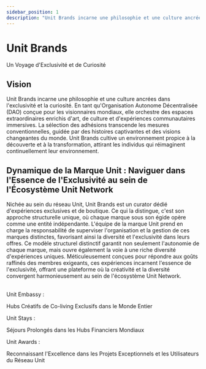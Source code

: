 ```yaml
---
sidebar_position: 1
description: "Unit Brands incarne une philosophie et une culture ancrées dans l'exclusivité et la curiosité."
---
```


# Unit Brands

Un Voyage d'Exclusivité et de Curiosité

## Vision

Unit Brands incarne une philosophie et une culture ancrées dans l'exclusivité et la curiosité. En tant qu'Organisation Autonome Décentralisée (DAO) conçue pour les visionnaires mondiaux, elle orchestre des espaces extraordinaires enrichis d'art, de culture et d'expériences communautaires immersives. La sélection des adhésions transcende les mesures conventionnelles, guidée par des histoires captivantes et des visions changeantes du monde. Unit Brands cultive un environnement propice à la découverte et à la transformation, attirant les individus qui réimaginent continuellement leur environnement.

## Dynamique de la Marque Unit : Naviguer dans l'Essence de l'Exclusivité au sein de l'Écosystème Unit Network

Nichée au sein du réseau Unit, Unit Brands est un curator dédié d'expériences exclusives et de boutique. Ce qui la distingue, c'est son approche structurelle unique, où chaque marque sous son égide opère comme une entité indépendante. L'équipe de la marque Unit prend en charge la responsabilité de superviser l'organisation et la gestion de ces marques distinctes, favorisant ainsi la diversité et l'exclusivité dans leurs offres. Ce modèle structurel distinctif garantit non seulement l'autonomie de chaque marque, mais ouvre également la voie à une riche diversité d'expériences uniques. Méticuleusement conçues pour répondre aux goûts raffinés des membres exigeants, ces expériences incarnent l'essence de l'exclusivité, offrant une plateforme où la créativité et la diversité convergent harmonieusement au sein de l'écosystème Unit Network.

<br />

<div class="docs-grid-alt">
  <div class="docs-card-alt">
    <div class="docs-card-alt-header">
      <span>Unit Embassy :</span>
    </div>
    <div class="docs-card-alt-description">
      <p>
        Hubs Créatifs de Co-living Exclusifs dans le Monde Entier
      </p>
    </div>
  </div>
  <div class="docs-card-alt">
    <div class="docs-card-alt-header">
      <span>Unit Stays :</span>
    </div>
    <div class="docs-card-alt-description">
      <p>
        Séjours Prolongés dans les Hubs Financiers Mondiaux
      </p>
    </div>
  </div>
  <div class="docs-card-alt">
    <div class="docs-card-alt-header">
      <span>Unit Awards :</span>
    </div>
    <div class="docs-card-alt-description">
      <p>
        Reconnaissant l'Excellence dans les Projets Exceptionnels et les Utilisateurs du Réseau Unit
      </p>
    </div>
  </div>
</div>
